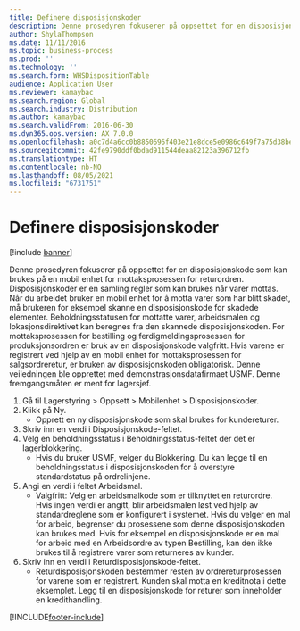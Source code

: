 ```yaml
---
title: Definere disposisjonskoder
description: Denne prosedyren fokuserer på oppsettet for en disposisjonskode som kan brukes på en mobil enhet for mottaksprosessen for returordren.
author: ShylaThompson
ms.date: 11/11/2016
ms.topic: business-process
ms.prod: ''
ms.technology: ''
ms.search.form: WHSDispositionTable
audience: Application User
ms.reviewer: kamaybac
ms.search.region: Global
ms.search.industry: Distribution
ms.author: kamaybac
ms.search.validFrom: 2016-06-30
ms.dyn365.ops.version: AX 7.0.0
ms.openlocfilehash: a0c7d4a6cc0b8850696f403e21e8dce5e0986c649f7a75d38be02fbee753f9e7
ms.sourcegitcommit: 42fe9790ddf0bdad911544deaa82123a396712fb
ms.translationtype: HT
ms.contentlocale: nb-NO
ms.lasthandoff: 08/05/2021
ms.locfileid: "6731751"
---
```

# <a name="set-up-dispositions-codes"></a>Definere disposisjonskoder

[!include [banner](../../includes/banner.md)]

Denne prosedyren fokuserer på oppsettet for en disposisjonskode som kan brukes på en mobil enhet for mottaksprosessen for returordren. Disposisjonskoder er en samling regler som kan brukes når varer mottas. Når du arbeidet bruker en mobil enhet for å motta varer som har blitt skadet, må brukeren for eksempel skanne en disposisjonskode for skadede elementer. Beholdningsstatusen for mottatte varer, arbeidsmalen og lokasjonsdirektivet kan beregnes fra den skannede disposisjonskoden. For mottaksprosessen for bestilling og ferdigmeldingsprosessen for produksjonsordren er bruk av en disposisjonskode valgfritt. Hvis varene er registrert ved hjelp av en mobil enhet for mottaksprosessen for salgsordreretur, er bruken av disposisjonskoden obligatorisk.  Denne veiledningen ble opprettet med demonstrasjonsdatafirmaet USMF. Denne fremgangsmåten er ment for lagersjef. 

1. Gå til Lagerstyring > Oppsett > Mobilenhet > Disposisjonskoder.
2. Klikk på Ny.
    * Opprett en ny disposisjonskode som skal brukes for kundereturer.  
3. Skriv inn en verdi i Disposisjonskode-feltet.
4. Velg en beholdningsstatus i Beholdningsstatus-feltet der det er lagerblokkering.
    * Hvis du bruker USMF, velger du Blokkering. Du kan legge til en beholdningsstatus i disposisjonskoden for å overstyre standardstatus på ordrelinjene.  
5. Angi en verdi i feltet Arbeidsmal.
    * Valgfritt: Velg en arbeidsmalkode som er tilknyttet en returordre. Hvis ingen verdi er angitt, blir arbeidsmalen løst ved hjelp av standardreglene som er konfigurert i systemet. Hvis du velger en mal for arbeid, begrenser du prosessene som denne disposisjonskoden kan brukes med. Hvis for eksempel en disposisjonskode er en mal for arbeid med en Arbeidsordre av typen Bestilling, kan den ikke brukes til å registrere varer som returneres av kunder.  
6. Skriv inn en verdi i Returdisposisjonskode-feltet.
    * Returdisposisjonskoden bestemmer resten av ordrereturprosessen for varene som er registrert. Kunden skal motta en kreditnota i dette eksemplet. Legg til en disposisjonskode for returer som inneholder en kredithandling.  



[!INCLUDE[footer-include](../../../includes/footer-banner.md)]